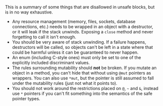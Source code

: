This is a summary of some things that are disallowed in unsafe blocks, but is in no way exhaustive.

* Any resource management (memory, files, sockets, database connections, etc.) needs to be wrapped in an object with a destructor, or it will leak if the stack unwinds. Exposing a `close` method and never forgetting to call it isn't enough.
* You should be very aware of stack unwinding. If a failure happens, destructors will be called, so objects can't be left in a state where that could be harmful unless it can be guaranteed to never happen.
* An enum (including C-style ones) must only be set to one of the explicitly included discriminant values.
* The rules surrounding mutability should **not** be broken. If you mutate an object in a method, you can't hide that without using `@mut` pointers as wrappers. You can also use `*mut`, but the pointer is still assumed to fall under the mutability rules (just not what it points to).
* You should not work around the restrictions placed on `@`, `~` and `&`, instead use `*` pointers if you can't fit something into the semantics of the safe pointer types.